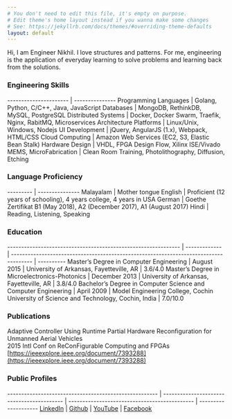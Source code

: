 ```yaml
---
# You don't need to edit this file, it's empty on purpose.
# Edit theme's home layout instead if you wanna make some changes
# See: https://jekyllrb.com/docs/themes/#overriding-theme-defaults
layout: default
---
```


Hi, I am Engineer Nikhil. I love structures and patterns. For me, engineering is the application of everyday learning to solve problems 
and learning back from the solutions.

### Engineering Skills

---------------------- | ---------------
Programming Languages  | Golang, Python, C/C++, Java, JavaScript
Databases              | MongoDB, RethinkDB, MySQL, PostgreSQL
Distributed Systems    | Docker, Docker Swarm, Traefik, Nginx, RabitMQ, Microservices Architecture
Platforms              | Linux/Unix, Windows, Nodejs
UI Development         | jQuery, AngularJS (1.x), Webpack, HTML/CSS
Cloud Computing        | Amazon Web Services (EC2, S3, Elastic Bean Stalk)
Hardware Design        | VHDL, FPGA Design Flow, Xilinx ISE/Vivado
MEMS, MicroFabrication | Clean Room Training, Photolithography, Diffusion, Etching

### Language Proficiency

--------- | ---------------
Malayalam | Mother tongue
English   | Proficient (12 years of schooling), 4 years college, 4 years in USA
German    | Goethe Zertifikat B1 (May 2018), A2 (December 2017), A1 (August 2017)
Hindi     | Reading, Listening, Speaking

### Education

-------------------------------------------------------------- | ------------- | ------------------------------------------------------------------------------------- | ----------
Master’s Degree in Computer Engineering                        | August 2015   | University of Arkansas, Fayetteville, AR                                              | 3.6/4.0
Master’s Degree in Microelectronics-Photonics                  | December 2013 | University of Arkansas, Fayetteville, AR                                              | 3.8/4.0
Bachelor’s Degree in Computer Science and Computer Engineering | April 2009    | Model Engineering College, Cochin University of Science and Technology, Cochin, India | 7.0/10.0

### Publications

Adaptive Controller Using Runtime Partial Hardware Reconfiguration for Unmanned Aerial Vehicles  
2015 Intl Conf on ReConFigurable Computing and FPGAs  
[https://ieeexplore.ieee.org/document/7393288](https://ieeexplore.ieee.org/document/7393288)



### Public Profiles

------------------------------------------------------ | ------------------------------------------ | --------------------------------------------- | --------------------
[LinkedIn](https://www.linkedin.com/in/nikhilthomas1/) | [Github](https://github.com/nikhil-thomas) | [YouTube](https://www.youtube.com/user/nikhilthomas11/videos?sort=dd&view=0&shelf_id=0) | [Facebook](https://www.facebook.com/nikhil.thomas.9)
